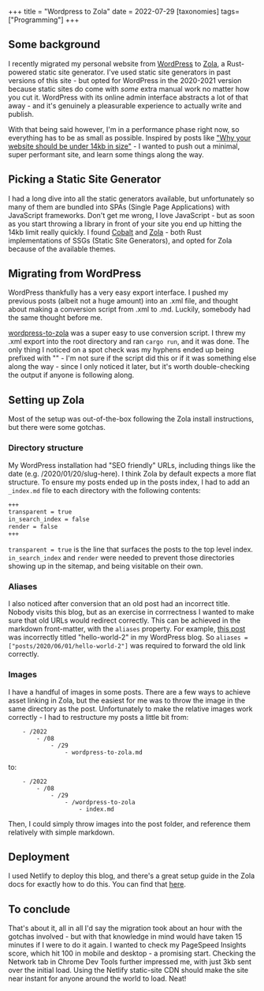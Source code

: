 +++
title = "Wordpress to Zola"
date = 2022-07-29
[taxonomies]
tags=["Programming"]
+++

## Some background
I recently migrated my personal website from [WordPress](https://wordpress.org) to [Zola](https://getzola.org), a Rust-powered static site generator. I've used static site generators in past versions of this site - but opted for WordPress in the 2020-2021 version because static sites do come with _some_ extra manual work no matter how you cut it. WordPress with its online admin interface abstracts a lot of that away - and it's genuinely a pleasurable experience to actually write and publish.

With that being said however, I'm in a performance phase right now, so everything has to be as small as possible. Inspired by posts like ["Why your website should be under 14kb in size"](https://endtimes.dev/why-your-website-should-be-under-14kb-in-size/) - I wanted to push out a minimal, super performant site, and learn some things along the way.

## Picking a Static Site Generator
I had a long dive into all the static generators available, but unfortunately so many of them are bundled into SPAs (Single Page Applications) with JavaScript frameworks. Don't get me wrong, I love JavaScript - but as soon as you start throwing a library in front of your site you end up hitting the 14kb limit really quickly. I found [Cobalt](https://cobalt-org.github.io/) and [Zola](https://getzola.org) - both Rust implementations of SSGs (Static Site Generators), and opted for Zola because of the available themes.

## Migrating from WordPress
WordPress thankfully has a very easy export interface. I pushed my previous posts (albeit not a huge amount) into an .xml file, and thought about making a conversion script from .xml to .md. Luckily, somebody had the same thought before me. 

[wordpress-to-zola](https://github.com/TatriX/wordpress-to-zola) was a super easy to use conversion script. I threw my .xml export into the root directory and ran `cargo run`, and it was done. The only thing I noticed on a spot check was my hyphens ended up being prefixed with "\" - I'm not sure if the script did this or if it was something else along the way - since I only noticed it later, but it's worth double-checking the output if anyone is following along. 

## Setting up Zola
Most of the setup was out-of-the-box following the Zola install instructions, but there were some gotchas. 

### Directory structure
My WordPress installation had "SEO friendly" URLs, including things like the date (e.g. /2020/01/20/slug-here). I think Zola by default expects a more flat structure. To ensure my posts ended up in the posts index, I had to add an `_index.md` file to each directory with the following contents:

```markdown
+++
transparent = true
in_search_index = false
render = false
+++
```

`transparent = true` is the line that surfaces the posts to the top level index. `in_search_index` and `render` were needed to prevent those directories showing up in the sitemap, and being visitable on their own.

### Aliases
I also noticed after conversion that an old post had an incorrect title. Nobody visits this blog, but as an exercise in corrrectness I wanted to make sure that old URLs would redirect correctly. This can be achieved in the markdown front-matter, with the `aliases` property. For example, [this post](@posts/2020/06/01/game-development-a-beginning/) was incorrectly titled "hello-world-2" in my WordPress blog. So `aliases = ["posts/2020/06/01/hello-world-2"]` was required to forward the old link correctly.

### Images
I have a handful of images in some posts. There are a few ways to achieve asset linking in Zola, but the easiest for me was to throw the image in the same directory as the post. Unfortunately to make the relative images work correctly - I had to restructure my posts a little bit from:

```
    - /2022
        - /08
            - /29
                - wordpress-to-zola.md
```

to:
```
    - /2022
        - /08
            - /29
                - /wordpress-to-zola
                    - index.md
```

Then, I could simply throw images into the post folder, and reference them relatively with simple markdown.

## Deployment
I used Netlify to deploy this blog, and there's a great setup guide in the Zola docs for exactly how to do this. You can find that [here](https://www.getzola.org/documentation/deployment/netlify/).

## To conclude
That's about it, all in all I'd say the migration took about an hour with the gotchas involved - but with that knowledge in mind would have taken 15 minutes if I were to do it again. I wanted to check my PageSpeed Insights score, which hit 100 in mobile and desktop - a promising start. Checking the Network tab in Chrome Dev Tools further impressed me, with just 3kb sent over the initial load. Using the Netlify static-site CDN should make the site near instant for anyone around the world to load. Neat!
